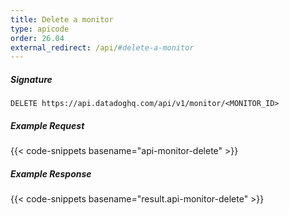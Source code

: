 ```yaml
---
title: Delete a monitor
type: apicode
order: 26.04
external_redirect: /api/#delete-a-monitor
---
```


##### Signature
`DELETE https://api.datadoghq.com/api/v1/monitor/<MONITOR_ID>`
##### Example Request
{{< code-snippets basename="api-monitor-delete" >}}
##### Example Response
{{< code-snippets basename="result.api-monitor-delete" >}}
